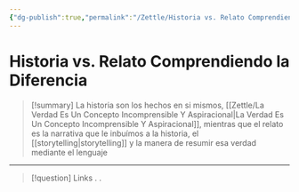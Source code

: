 ```yaml
---
{"dg-publish":true,"permalink":"/Zettle/Historia vs. Relato Comprendiendo la Diferencia/","title":"Historia vs. Relato Comprendiendo la diferencia","updated":"2023-12-30T18:05:40.459-05:00"}
---
```



# Historia vs. Relato Comprendiendo la Diferencia

> [!summary] 
> La historia son los hechos en si mismos, [[Zettle/La Verdad Es Un Concepto Incomprensible Y Aspiracional\|La Verdad Es Un Concepto Incomprensible Y Aspiracional]], mientras que el relato es la narrativa que le inbuímos a la historia, el [[storytelling\|storytelling]] y la manera de resumir esa verdad mediante el lenguaje

- - - 
> [!question] Links
> .
> .
